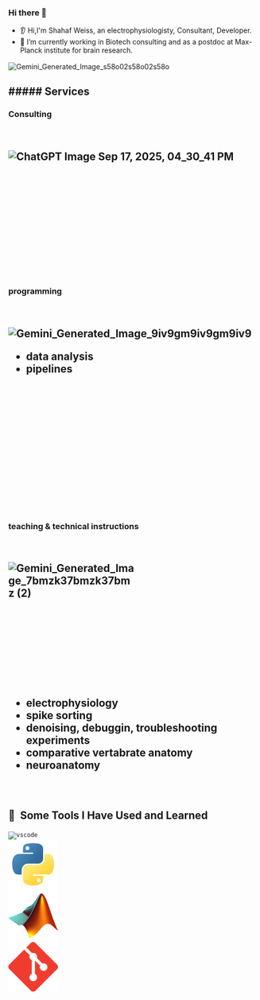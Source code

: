 ### Hi there 👋
* 👂 Hi,I'm Shahaf Weiss, an electrophysiologisty, Consultant,  Developer. 
* 🔭 I’m currently working in Biotech consulting and as a postdoc at Max-Planck institute for brain research.

<img align="center" width="1280" height="800" alt="Gemini_Generated_Image_s58o02s58o02s58o" src="https://github.com/user-attachments/assets/eb42e113-759e-4c7f-80c2-787507a0b680" />
<h2>
  #####  Services

### Consulting  
  <br />
<h2>
  <img lign="left" width="256" height="256" alt="ChatGPT Image Sep 17, 2025, 04_30_41 PM" src="https://github.com/user-attachments/assets/e0f09033-4106-4e30-975f-24fcbde46010" width="200" height="200"/>
<br />
<br />
<br />
<br />
<br />
<br />
<br />
<br />
<br />
<br />

### programming
  <br />
<h2>

 <img lign="left" width="256" height="256" alt="Gemini_Generated_Image_9iv9gm9iv9gm9iv9" src="https://github.com/user-attachments/assets/4a204048-e1e1-4495-8fa5-e5a4eba22a87" width="200" height="200" />
  
 * data analysis  
 * pipelines
<br />
<br />
<br />
<br />
<br />
<br />
<br />
<br />
<br />
<br />



### teaching & technical instructions
<br />
<h2>
<img align="left" width="256" height="256" alt="Gemini_Generated_Image_7bmzk37bmzk37bmz (2)" src="https://github.com/user-attachments/assets/8144b1ff-9b74-4363-b7d5-64f6f3d4b153" width="100" height="100" />



<br />
<br />
<br />
<br />
<br />
<br />
<br />
<br />
<br />
<br />


* electrophysiology
* spike sorting
* denoising, debuggin, troubleshooting experiments
* comparative vertabrate anatomy
* neuroanatomy
















<br>
</a>
<h2> 🚀 &nbsp;Some Tools I Have Used and Learned</h2>
</a>



<code><img src="https://cdn.jsdelivr.net/gh/devicons/devicon/icons/vscode/vscode-original.svg" alt="vscode"  width="100" height="100">
<code><img src="https://raw.githubusercontent.com/github/explore/80688e429a7d4ef2fca1e82350fe8e3517d3494d/topics/python/python.png"  width="100" height="100">
<code><img src="https://raw.githubusercontent.com/github/explore/80688e429a7d4ef2fca1e82350fe8e3517d3494d/topics/matlab/matlab.png"  width="100" height="100">
<code><img src="https://raw.githubusercontent.com/github/explore/80688e429a7d4ef2fca1e82350fe8e3517d3494d/topics/git/git.png"  width="100" height="100" >





